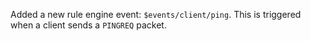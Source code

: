 Added a new rule engine event: `$events/client/ping`. This is triggered when a client sends a `PINGREQ` packet.
